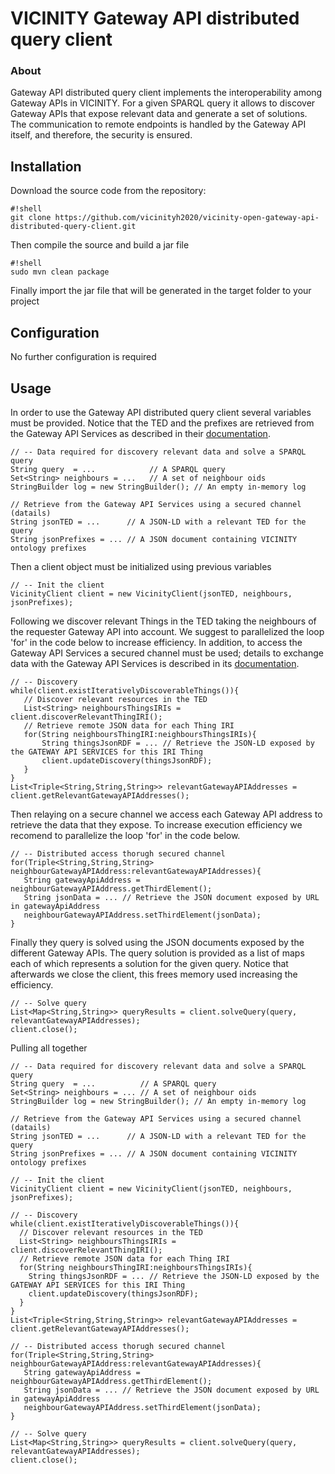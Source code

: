 # VICINITY Gateway API distributed query client

### About

Gateway API distributed query client implements the interoperability among Gateway APIs in VICINITY. For a given SPARQL query it allows to discover Gateway APIs that expose relevant data and generate a set of solutions. The communication to remote endpoints is handled by the Gateway API itself, and therefore, the security is ensured.


## Installation 

Download the source code from the repository:

```
#!shell
git clone https://github.com/vicinityh2020/vicinity-open-gateway-api-distributed-query-client.git
```
Then compile the source and build a jar file
```
#!shell
sudo mvn clean package
```
Finally import the jar file that will be generated in the target folder to your project

## Configuration 

No further configuration is required

## Usage 

In order to use the Gateway API distributed query client several variables must be provided. Notice that the TED and the prefixes are retrieved from the Gateway API Services as described in their [documentation](http://vicinity.bavenir.eu).
```
// -- Data required for discovery relevant data and solve a SPARQL query
String query  = ...            // A SPARQL query
Set<String> neighbours = ...   // A set of neighbour oids
StringBuilder log = new StringBuilder(); // An empty in-memory log
    
// Retrieve from the Gateway API Services using a secured channel (datails)
String jsonTED = ...  	  // A JSON-LD with a relevant TED for the query
String jsonPrefixes = ... // A JSON document containing VICINITY ontology prefixes    
```

Then a client object must be initialized using previous variables

```
// -- Init the client
VicinityClient client = new VicinityClient(jsonTED, neighbours, jsonPrefixes);
```

Following we discover relevant Things in the TED taking the neighbours of the requester Gateway API into account. We suggest to parallelized the loop 'for' in the code below   to increase efficiency. In addition, to access the Gateway API Services a secured channel must be used; details to exchange data with the Gateway API Services is described in its [documentation](http://vicinity.bavenir.eu).

```
// -- Discovery
while(client.existIterativelyDiscoverableThings()){
   // Discover relevant resources in the TED
   List<String> neighboursThingsIRIs = client.discoverRelevantThingIRI();
   // Retrieve remote JSON data for each Thing IRI
   for(String neighboursThingIRI:neighboursThingsIRIs){
       String thingsJsonRDF = ... // Retrieve the JSON-LD exposed by the GATEWAY API SERVICES for this IRI Thing 
       client.updateDiscovery(thingsJsonRDF);
   }
}
List<Triple<String,String,String>> relevantGatewayAPIAddresses = client.getRelevantGatewayAPIAddresses();
```

Then relaying on a secure channel we access each Gateway API address to retrieve the data that they expose. To increase execution efficiency we recomend to parallelize the loop 'for' in the code below. 
```
// -- Distributed access thorugh secured channel
for(Triple<String,String,String> neighbourGatewayAPIAddress:relevantGatewayAPIAddresses){ 
   String gatewayApiAddress =  neighbourGatewayAPIAddress.getThirdElement();
   String jsonData = ... // Retrieve the JSON document exposed by URL in gatewayApiAddress
   neighbourGatewayAPIAddress.setThirdElement(jsonData);
}    
```

Finally they query is solved using the JSON documents exposed by the different Gateway APIs. The query solution is provided as a list of maps each of which represents a solution for the given query. Notice that afterwards we close the client, this frees memory used increasing the efficiency.

```
// -- Solve query
List<Map<String,String>> queryResults = client.solveQuery(query, relevantGatewayAPIAddresses);
client.close();
```

Pulling all together
```
// -- Data required for discovery relevant data and solve a SPARQL query
String query  = ...          // A SPARQL query
Set<String> neighbours = ... // A set of neighbour oids
StringBuilder log = new StringBuilder(); // An empty in-memory log
    
// Retrieve from the Gateway API Services using a secured channel (datails)
String jsonTED = ...  	  // A JSON-LD with a relevant TED for the query
String jsonPrefixes = ... // A JSON document containing VICINITY ontology prefixes

// -- Init the client
VicinityClient client = new VicinityClient(jsonTED, neighbours, jsonPrefixes);

// -- Discovery
while(client.existIterativelyDiscoverableThings()){
  // Discover relevant resources in the TED
  List<String> neighboursThingsIRIs = client.discoverRelevantThingIRI();
  // Retrieve remote JSON data for each Thing IRI
  for(String neighboursThingIRI:neighboursThingsIRIs){
    String thingsJsonRDF = ... // Retrieve the JSON-LD exposed by the GATEWAY API SERVICES for this IRI Thing 
    client.updateDiscovery(thingsJsonRDF);
  }
}
List<Triple<String,String,String>> relevantGatewayAPIAddresses = client.getRelevantGatewayAPIAddresses();

// -- Distributed access thorugh secured channel
for(Triple<String,String,String> neighbourGatewayAPIAddress:relevantGatewayAPIAddresses){ 
   String gatewayApiAddress =  neighbourGatewayAPIAddress.getThirdElement();
   String jsonData = ... // Retrieve the JSON document exposed by URL in gatewayApiAddress
   neighbourGatewayAPIAddress.setThirdElement(jsonData);
}

// -- Solve query
List<Map<String,String>> queryResults = client.solveQuery(query, relevantGatewayAPIAddresses);
client.close();

```